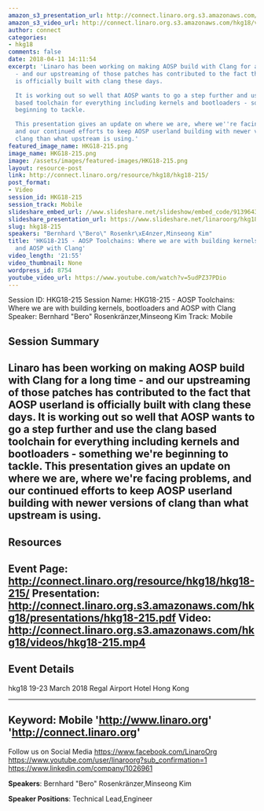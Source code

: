 ```yaml
---
amazon_s3_presentation_url: http://connect.linaro.org.s3.amazonaws.com/hkg18/presentations/hkg18-215.pdf
amazon_s3_video_url: http://connect.linaro.org.s3.amazonaws.com/hkg18/videos/hkg18-215.mp4
author: connect
categories:
- hkg18
comments: false
date: 2018-04-11 14:11:54
excerpt: 'Linaro has been working on making AOSP build with Clang for a long time
  - and our upstreaming of those patches has contributed to the fact that AOSP userland
  is officially built with clang these days.

  It is working out so well that AOSP wants to go a step further and use the clang
  based toolchain for everything including kernels and bootloaders - something we''re
  beginning to tackle.

  This presentation gives an update on where we are, where we''re facing problems,
  and our continued efforts to keep AOSP userland building with newer versions of
  clang than what upstream is using.'
featured_image_name: HKG18-215.png
image_name: HKG18-215.png
image: /assets/images/featured-images/HKG18-215.png
layout: resource-post
link: http://connect.linaro.org/resource/hkg18/hkg18-215/
post_format:
- Video
session_id: HKG18-215
session_track: Mobile
slideshare_embed_url: //www.slideshare.net/slideshow/embed_code/91396433
slideshare_presentation_url: https://www.slideshare.net/linaroorg/hkg18215-aosp-toolchains-where-we-are-with-building-kernels-bootloaders-and-aosp-with-clang
slug: hkg18-215
speakers: "Bernhard \"Bero\" Rosenkr\xE4nzer,Minseong Kim"
title: 'HKG18-215 - AOSP Toolchains: Where we are with building kernels, bootloaders
  and AOSP with Clang'
video_length: '21:55'
video_thumbnail: None
wordpress_id: 8754
youtube_video_url: https://www.youtube.com/watch?v=5udPZ37PDio
---
```


Session ID: HKG18-215
Session Name: HKG18-215 - AOSP Toolchains: Where we are with building kernels, bootloaders and AOSP with Clang
Speaker: Bernhard "Bero" Rosenkränzer,Minseong Kim
Track: Mobile


## Session Summary
Linaro has been working on making AOSP build with Clang for a long time - and our upstreaming of those patches has contributed to the fact that AOSP userland is officially built with clang these days.
It is working out so well that AOSP wants to go a step further and use the clang based toolchain for everything including kernels and bootloaders - something we're beginning to tackle.
This presentation gives an update on where we are, where we're facing problems, and our continued efforts to keep AOSP userland building with newer versions of clang than what upstream is using.
---------------------------------------------------
## Resources
Event Page: http://connect.linaro.org/resource/hkg18/hkg18-215/
Presentation: http://connect.linaro.org.s3.amazonaws.com/hkg18/presentations/hkg18-215.pdf
Video: http://connect.linaro.org.s3.amazonaws.com/hkg18/videos/hkg18-215.mp4
 ---------------------------------------------------
## Event Details
hkg18
19-23 March 2018
Regal Airport Hotel Hong Kong

---------------------------------------------------
Keyword: Mobile
'http://www.linaro.org'
'http://connect.linaro.org'
---------------------------------------------------
Follow us on Social Media
https://www.facebook.com/LinaroOrg
https://www.youtube.com/user/linaroorg?sub_confirmation=1
https://www.linkedin.com/company/1026961

**Speakers**: Bernhard "Bero" Rosenkränzer,Minseong Kim

**Speaker Positions**: Technical Lead,Engineer
